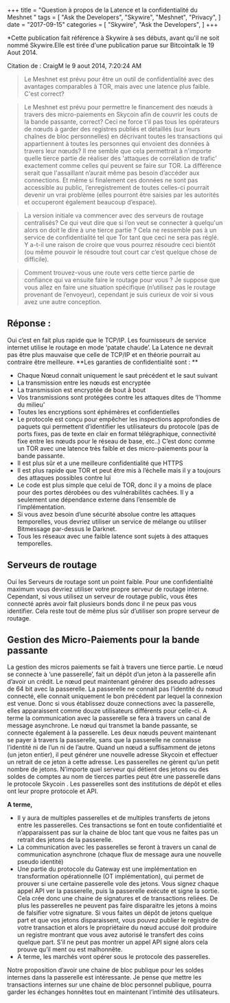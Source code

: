 +++
title = "Question à propos de la Latence et la confidentialité du Meshnet "
tags = [
    "Ask the Developers",
    "Skywire",
    "Meshnet",
    "Privacy",
]
date = "2017-09-15"
categories = [
    "Skywire",
    "Ask the Developers",
]
+++

*Cette publication fait référence à Skywire à ses débuts, avant qu'il ne soit nommé Skywire.Elle est tirée d'une publication parue sur
Bitcointalk le 19 Aout 2014.


Citation de : CraigM le 9 aout 2014, 7:20:24 AM

>Le Meshnet est prévu pour être un outil de confidentialité avec des avantages comparables à TOR, mais avec une latence plus faible.
C'est correct?

>Le Meshnet est prévu pour permettre le financement des nœuds à travers des micro-paiements en Skycoin afin de couvrir les couts de la
bande passante, correct? Ceci ne force t'il pas tous les opérateurs de nœuds à garder des registres publiés et détaillés (sur leurs
chaînes de bloc personnelles) en décrivant toutes les transactions  qui appartiennent à toutes les personnes qui envoient des données à
travers leur nœuds? Il me semble que cela permettrait à n'importe quelle tierce partie de réaliser des 'attaques de corrélation de
trafic' exactement comme celles qui peuvent se faire sur TOR. La différence serait que l'assaillant n’aurait même pas besoin d’accéder
aux connections.  Et même si finalement ces données ne sont pas accessible au public, l’enregistrement de toutes celles-ci pourrait
devenir un vrai problème (elles pourront être saisies par les autorités et occuperont également beaucoup d’espace).

>La version initiale va commencer avec des serveurs de routage centralisés? Ce qui veut dire que si l’on veut se connecter à quelqu'un
alors on doit le dire à une tierce partie ? Cela ne ressemble pas à un service de confidentialité tel que Tor tant que ceci ne sera pas
réglé. Y a-t-il une raison de croire que vous pourrez résoudre ceci bientôt (ou même pouvoir le résoudre tout court car c’est quelque
chose de difficile).

>Comment trouvez-vous une route vers cette tierce partie de confiance qui va ensuite faire le routage pour vous ? Je suppose que vous
allez en faire une situation spécifique (n’utilisez pas le routage provenant de l’envoyeur), cependant je suis curieux de voir si vous
avez une autre conception.

## Réponse :
Oui c’est en fait plus rapide que le TCP/IP. Les fournisseurs de service internet utilise le routage en mode ‘patate chaude’.  La
Latence ne devrait pas être plus mauvaise que celle de TCP/IP et en théorie pourrait  au contraire être meilleure.
**Les garanties de confidentialité sont : **
-	Chaque Nœud connait uniquement le saut précédent et le saut suivant	
-	La transmission entre les nœuds est encryptée 
-	La transmission est encryptée de bout à bout
-	Vos transmissions sont protégées contre les attaques dites de ‘l’homme du milieu’
-	Toutes les encryptions sont éphémères et confidentielles
-	Le protocole est conçu pour empêcher les inspections approfondies de paquets qui permettent d’identifier les utilisateurs du
protocole (pas de ports fixes, pas de texte en clair en format télégraphique, connectivité fixe entre les nœuds pour le réseau de base,
etc..)
C’est donc comme un TOR avec une latence très faible et des micro-paiements pour la bande passante.
-	Il est plus sûr et a une meilleure confidentialité que HTTPS
-	Il est plus rapide que TOR et peut être mis à l’échelle mais il y a toujours des attaques possibles contre lui
-	Le code est plus simple que celui de TOR, donc il y a moins de place pour des portes dérobées ou des vulnérabilités cachées. Il
y a seulement une dépendance externe dans l’ensemble de l’implémentation.
-	Si vous avez besoin d’une sécurité absolue contre   les attaques temporelles, vous
devriez utiliser un service de mélange ou utiliser Bitmessage par-dessus le Darknet.
-	Tous les réseaux avec une faible latence sont sujets à des attaques temporelles.

## Serveurs de routage
Oui les Serveurs de routage sont un point faible. Pour une confidentialité maximum vous devriez utiliser votre propre serveur de routage
interne.
Cependant, si vous utilisez un serveur de routage public, vous êtes connecté après avoir fait  plusieurs bonds donc il ne peux pas vous
identifier.  Cela reste tout de même plus sûr d’utiliser son propre serveur de routage.

## Gestion des Micro-Paiements pour la bande passante
La gestion des micros paiements  se fait à travers une tierce partie. Le nœud se connecte à ‘une passerelle’, fait un dépôt d’un jeton à
la passerelle afin d’avoir un crédit. Le nœud peut maintenant générer  des pseudo adresses  de 64 bit avec la passerelle. La
passerelle ne connait pas l’identité du nœud connecté, elle connait uniquement le bon précédent par lequel la connexion est venue.
Donc si vous établissez douze connections avec la passerelle, elles apparaissent comme douze utilisateurs différents pour celle-ci. A
terme la communication avec la passerelle se fera à travers un canal de message asynchrone.
Le nœud qui transmet la bande passante, se connecte également à la passerelle. Les deux nœuds peuvent maintenant se payer à travers la
passerelle, sans que la passerelle ne connaisse l’identité ni de l’un ni de l’autre. Quand un nœud a suffisamment de jetons (un jeton
entier), il peut générer une nouvelle adresse Skycoin et effectuer un retrait de ce jeton à cette adresse.  Les passerelles ne gèrent
qu’un petit nombre de jetons.
N’importe quel serveur qui détient des jetons ou des soldes de comptes au nom de tierces parties peut être une passerelle dans le
protocole Skycoin . Les passerelles sont des institutions de dépôt et elles ont leur propre protocole et API.

**A terme,**
-	Il y aura de multiples passerelles et de multiples transferts de jetons entre les passerelles. Ces transactions se font en toute
confidentialité et n’apparaissent pas sur la chaine de bloc tant que vous ne faites pas un retrait des jetons de la passerelle. 
-	La communication avec les passerelles se feront à travers un canal de communication asynchrone (chaque flux de message aura une
nouvelle pseudo identité)
-	Une partie du protocole du Gateway est une  implémentation en transformation opérationnelle (OT implémentation), qui permet de
prouver si une certaine passerelle vole des jetons. Vous signez chaque appel API ver la passerelle, puis la passerelle exécute et signe
la sortie. Cela crée donc une chaine de signatures et de transactions reliées. De plus les passerelles ne peuvent pas faire disparaitre les jetons à moins de  falsifier votre signature. Si vous faites un dépôt de jetons quelque part et que vos jetons disparaissent, vous
pouvez publier le registre de votre transaction et alors le propriétaire du nœud accusé doit produire  un registre montrant que vous
avez autorisé le transfert des coins quelque part. S’il ne peut pas montrer un appel API signé alors cela prouve qu’il ment ou est
malhonnête. 
-	A terme, les marchés vont opérer sous le protocole des passerelles.

Notre proposition d’avoir une chaine de bloc publique pour les soldes internes dans la passerelle est intéressante.  Je pense que mettre
les transactions internes sur une chaine de bloc personnel publique, pourra garder les échanges honnêtes tout en maintenant l’intimité
des utilisateurs.  
	
